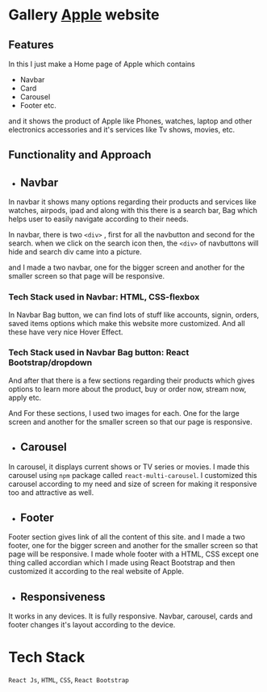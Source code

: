 # Gallery [Apple](https://www.apple.com/) website
## Features
In this I just make a Home page of Apple which contains 
- Navbar
- Card 
- Carousel
- Footer etc.

and it shows the product of Apple like Phones, watches, laptop and other electronics accessories and it's services like Tv shows, movies, etc.

## Functionality and Approach
- ## Navbar
In navbar it shows many options regarding their products and services like watches, airpods, ipad and along with this there is a search bar, Bag which helps user to easily navigate according to their needs.

In navbar, there is two `<div>` , first for all the navbutton and second for the search.
when we click on the search icon then, the `<div>` of navbuttons will hide and search div came into a picture.

and I made a two navbar, one for the bigger screen and another for the smaller screen so that page will be responsive.
### Tech Stack used in Navbar: HTML, CSS-flexbox
In Navbar Bag button, we can find lots of stuff like accounts, signin, orders, saved items options which make this website more customized. And all these have very nice Hover Effect.
### Tech Stack used in Navbar Bag button: React Bootstrap/dropdown

And after that there is a few sections regarding their products which gives options to learn more about the product, buy or order now, stream now, apply etc.

And For these sections, I used two images for each. One for the large screen and another for the smaller screen so that our page is responsive.
- ## Carousel
In carousel, it displays current shows or TV series or movies.
I made this carousel using `npm` package called `react-multi-carousel`. I customized this carousel according to my need and size of screen for making it responsive too and attractive as well.
- ## Footer

Footer section gives link of all the content of this site.
and I made a two footer, one for the bigger screen and another for the smaller screen so that page will be responsive.
I made whole footer with a HTML, CSS except one thing called 
accordian which I made using React Bootstrap and then customized it according to the real website of Apple.

- ## Responsiveness

It works in any devices. It is fully responsive.
Navbar, carousel, cards and footer changes it's layout according to the device.

# Tech Stack

`React Js`, `HTML`, `CSS`, `React Bootstrap`
